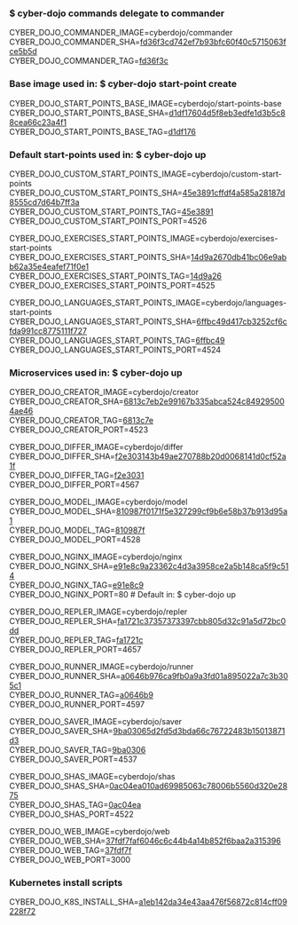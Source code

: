 ### $ cyber-dojo commands delegate to commander

CYBER_DOJO_COMMANDER_IMAGE=cyberdojo/commander  
CYBER_DOJO_COMMANDER_SHA=[fd36f3cd742ef7b93bfc60f40c5715063fce5b5d](https://github.com/cyber-dojo/commander/commit/fd36f3cd742ef7b93bfc60f40c5715063fce5b5d)  
CYBER_DOJO_COMMANDER_TAG=[fd36f3c](https://hub.docker.com/layers/cyberdojo/commander/fd36f3c/images/sha256-c8f6e57cf1a5e765810b5a875385c5e4f6c1cba9832d56cee927e1e9f32dc66e)  

### Base image used in: $ cyber-dojo start-point create

CYBER_DOJO_START_POINTS_BASE_IMAGE=cyberdojo/start-points-base  
CYBER_DOJO_START_POINTS_BASE_SHA=[d1df17604d5f8eb3edfe1d3b5c88cea66c23a4f1](https://github.com/cyber-dojo/start-points-base/commit/d1df17604d5f8eb3edfe1d3b5c88cea66c23a4f1)  
CYBER_DOJO_START_POINTS_BASE_TAG=[d1df176](https://hub.docker.com/layers/cyberdojo/start-points-base/d1df176/images/sha256-553d041c186b9fc5711ed06f56d163687d9c5d3dd982a53d6656c821a8f1b773)  

### Default start-points used in: $ cyber-dojo up

CYBER_DOJO_CUSTOM_START_POINTS_IMAGE=cyberdojo/custom-start-points  
CYBER_DOJO_CUSTOM_START_POINTS_SHA=[45e3891cffdf4a585a28187d8555cd7d64b7ff3a](https://github.com/cyber-dojo/custom-start-points/commit/45e3891cffdf4a585a28187d8555cd7d64b7ff3a)  
CYBER_DOJO_CUSTOM_START_POINTS_TAG=[45e3891](https://hub.docker.com/layers/cyberdojo/custom-start-points/45e3891/images/sha256-9ad82200d068eb31716bdebcf2c82706635d2051fce661f9ea56f421a2a17910)  
CYBER_DOJO_CUSTOM_START_POINTS_PORT=4526

CYBER_DOJO_EXERCISES_START_POINTS_IMAGE=cyberdojo/exercises-start-points  
CYBER_DOJO_EXERCISES_START_POINTS_SHA=[14d9a2670db41bc06e9abb62a35e4eafef71f0e1](https://github.com/cyber-dojo/exercises-start-points/commit/14d9a2670db41bc06e9abb62a35e4eafef71f0e1)  
CYBER_DOJO_EXERCISES_START_POINTS_TAG=[14d9a26](https://hub.docker.com/layers/cyberdojo/exercises-start-points/14d9a26/images/sha256-edfaeda72b67f613bb1fed67edf307fa661fe50bf5da3f491f4b6bd6083dde1d)  
CYBER_DOJO_EXERCISES_START_POINTS_PORT=4525

CYBER_DOJO_LANGUAGES_START_POINTS_IMAGE=cyberdojo/languages-start-points  
CYBER_DOJO_LANGUAGES_START_POINTS_SHA=[6ffbc49d417cb3252cf6cfda991cc8775111f727](https://github.com/cyber-dojo/languages-start-points/commit/6ffbc49d417cb3252cf6cfda991cc8775111f727)  
CYBER_DOJO_LANGUAGES_START_POINTS_TAG=[6ffbc49](https://hub.docker.com/layers/cyberdojo/languages-start-points/6ffbc49/images/sha256-421e0d281b4e6458ac4609d21c9d040527a40aa86ef2fb1fd4cfd55789a57540)  
CYBER_DOJO_LANGUAGES_START_POINTS_PORT=4524

### Microservices used in: $ cyber-dojo up

CYBER_DOJO_CREATOR_IMAGE=cyberdojo/creator  
CYBER_DOJO_CREATOR_SHA=[6813c7eb2e99167b335abca524c849295004ae46](https://github.com/cyber-dojo/creator/commit/6813c7eb2e99167b335abca524c849295004ae46)  
CYBER_DOJO_CREATOR_TAG=[6813c7e](https://hub.docker.com/layers/cyberdojo/creator/6813c7e/images/sha256-0619165cf0742593746f11041990b8ab7a314cbf374758f86f3f3783f7e13386)  
CYBER_DOJO_CREATOR_PORT=4523

CYBER_DOJO_DIFFER_IMAGE=cyberdojo/differ  
CYBER_DOJO_DIFFER_SHA=[f2e303143b49ae270788b20d0068141d0cf52a1f](https://github.com/cyber-dojo/differ/commit/f2e303143b49ae270788b20d0068141d0cf52a1f)  
CYBER_DOJO_DIFFER_TAG=[f2e3031](https://hub.docker.com/layers/cyberdojo/differ/f2e3031/images/sha256-37b88be68585058a1ebd0565d6b8e0381ad479bb7e5d97a291ef51d5385f5d5e)  
CYBER_DOJO_DIFFER_PORT=4567

CYBER_DOJO_MODEL_IMAGE=cyberdojo/model  
CYBER_DOJO_MODEL_SHA=[810987f0171f5e327299cf9b6e58b37b913d95a1](https://github.com/cyber-dojo/model/commit/810987f0171f5e327299cf9b6e58b37b913d95a1)  
CYBER_DOJO_MODEL_TAG=[810987f](https://hub.docker.com/layers/cyberdojo/model/810987f/images/sha256-db521f0b00bf983e2e8a32da4fd1b533f2050026b990bd213cef9485b422ef65)  
CYBER_DOJO_MODEL_PORT=4528

CYBER_DOJO_NGINX_IMAGE=cyberdojo/nginx  
CYBER_DOJO_NGINX_SHA=[e91e8c9a23362c4d3a3958ce2a5b148ca5f9c514](https://github.com/cyber-dojo/nginx/commit/e91e8c9a23362c4d3a3958ce2a5b148ca5f9c514)  
CYBER_DOJO_NGINX_TAG=[e91e8c9](https://hub.docker.com/layers/cyberdojo/nginx/e91e8c9/images/sha256-623ffd7e9e8beb2447940a619df38f323d98c0f78f2e7f31091bb5fe235270a4)  
CYBER_DOJO_NGINX_PORT=80 # Default in: $ cyber-dojo up

CYBER_DOJO_REPLER_IMAGE=cyberdojo/repler  
CYBER_DOJO_REPLER_SHA=[fa1721c37357373397cbb805d32c91a5d72bc0dd](https://github.com/cyber-dojo/repler/commit/fa1721c37357373397cbb805d32c91a5d72bc0dd)  
CYBER_DOJO_REPLER_TAG=[fa1721c](https://hub.docker.com/layers/cyberdojo/repler/fa1721c/images/sha256-0467b1ffb64e69fc9df3db0ef2f0fe50ff3c458c0ad0d9172541cad9e9184059)  
CYBER_DOJO_REPLER_PORT=4657

CYBER_DOJO_RUNNER_IMAGE=cyberdojo/runner  
CYBER_DOJO_RUNNER_SHA=[a0646b976ca9fb0a9a3fd01a895022a7c3b305c1](https://github.com/cyber-dojo/runner/commit/a0646b976ca9fb0a9a3fd01a895022a7c3b305c1)  
CYBER_DOJO_RUNNER_TAG=[a0646b9](https://hub.docker.com/layers/cyberdojo/runner/a0646b9/images/sha256-d59c33c3dd521cc9564c38aa684ced516055235d6d4f3f31e60302625f09d167)  
CYBER_DOJO_RUNNER_PORT=4597

CYBER_DOJO_SAVER_IMAGE=cyberdojo/saver  
CYBER_DOJO_SAVER_SHA=[9ba03065d2fd5d3bda66c76722483b15013871d3](https://github.com/cyber-dojo/saver/commit/9ba03065d2fd5d3bda66c76722483b15013871d3)  
CYBER_DOJO_SAVER_TAG=[9ba0306](https://hub.docker.com/layers/cyberdojo/saver/9ba0306/images/sha256-d5b4b493b96a407d46d2ca3af0bb4e9ffd225df78a5aed105224e4120b3b9814)  
CYBER_DOJO_SAVER_PORT=4537

CYBER_DOJO_SHAS_IMAGE=cyberdojo/shas  
CYBER_DOJO_SHAS_SHA=[0ac04ea010ad69985063c78006b5560d320e2875](https://github.com/cyber-dojo/shas/commit/0ac04ea010ad69985063c78006b5560d320e2875)  
CYBER_DOJO_SHAS_TAG=[0ac04ea](https://hub.docker.com/layers/cyberdojo/shas/0ac04ea/images/sha256-41320584066034656f7ad11fe995db99916f3b722f5e878fac15352a7ddf173b)  
CYBER_DOJO_SHAS_PORT=4522

CYBER_DOJO_WEB_IMAGE=cyberdojo/web  
CYBER_DOJO_WEB_SHA=[37fdf7faf6046c6c44b4a14b852f6baa2a315396](https://github.com/cyber-dojo/web/commit/37fdf7faf6046c6c44b4a14b852f6baa2a315396)  
CYBER_DOJO_WEB_TAG=[37fdf7f](https://hub.docker.com/layers/cyberdojo/web/37fdf7f/images/sha256-ec9b397456d5ce2bb1e09d6c900f768d97ce0660a7d392b03b611f74fb01d719)  
CYBER_DOJO_WEB_PORT=3000

### Kubernetes install scripts
CYBER_DOJO_K8S_INSTALL_SHA=[a1eb142da34e43aa476f56872c814cff09228f72](https://github.com/cyber-dojo/k8s-install/commit/a1eb142da34e43aa476f56872c814cff09228f72)  
